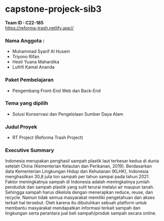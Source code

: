 ﻿# capstone-projeck-sib3
<b>Team ID : C22-185</b></br>
<a href="https://reforma-trash.netlify.app/">https://reforma-trash.netlify.app//</a>

### Nama Anggota :
- Muhammad Syarif Al Husein
- Triyono Rifan 
- Hesti Yuana Mahardika
- Luthfi Kamal Ananda

### Paket Pembelajaran 
- Pengembang Front-End Web dan Back-End

### Tema yang dipilih 
- Solusi Konservasi dan Pengelolaan Sumber Daya Alam

### Judul Proyek 
- RT Project (Reforma Trash Project)

### Executive Summary
Indonesia merupakan penghasil sampah plastik laut terbesar kedua di dunia setelah China (Kementerian Kelautan dan Perikanan, 2019). Berdasarkan data Kementerian Lingkungan Hidup dan Kehutanan (KLHK), Indonesia menghasilkan 30,8 juta ton sampah per tahun sampai pada tahun 2021. Faktor meningkatnya sampah di Indonesia adalah meningkatnya jumlah penduduk dan sampah plastik yang sulit terurai melalui air maupun tanah. Sehingga sampah harus dikelola dengan menerapkan reduce, reuse, dan recycle. Namun tidak semua masyarakat memiliki pengetahuan dan akses terkait hal tersebut. Oleh karena itu dibutuhkan sebuah platform untuk membantu masyarakat mendapatkan informasi terkait sampah dan lingkungan serta perantara jual beli sampah/produk sampah secara online.
